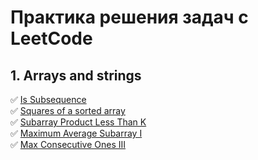 # Практика решения задач с LeetCode

## 1. Arrays and strings
✅ [Is Subsequence](https://github.com/zolotyh-dk/data-structures-and-algorithms/blob/f00b2c6d31083f46966936118b7666312254dab3/src/_1_arrays_and_strings/is_subsequense/description.md)  
✅ [Squares of a sorted array](https://github.com/zolotyh-dk/data-structures-and-algorithms/blob/f00b2c6d31083f46966936118b7666312254dab3/src/_1_arrays_and_strings/squares_of_a_sorted_array/description.md)  
✅ [Subarray Product Less Than K](https://github.com/zolotyh-dk/data-structures-and-algorithms/blob/38f49b6c80851b825b15aea686f09e884bfc7299/src/_1_arrays_and_strings/subarray_product_less_than_k/description.md)  
✅ [Maximum Average Subarray I](https://github.com/zolotyh-dk/data-structures-and-algorithms/blob/529d4fec342f8f9e118f12cef9abc6d5f40b9771/src/_1_arrays_and_strings/maximum_average_subarray_I/description.md)    
✅ [Max Consecutive Ones III](https://github.com/zolotyh-dk/data-structures-and-algorithms/blob/04a0d03e0bd7c766010aa09946c4c78a742a50c8/src/_1_arrays_and_strings/max_consecutive_ones_III/description.md)